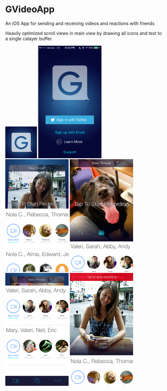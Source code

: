 # GVideoApp

An iOS App for sending and receiving videos and reactions with friends

Heavily optimized scroll views in main view by drawing all icons and text to a single calayer buffer.

<img width="100" src="https://github.com/gauravk92/GVideoApp/raw/master/Icon%402x.png">

<img width="200" src="https://github.com/gauravk92/GVideoApp/raw/master/public/f9db3d20136087.562e61edf024f.PNG">

<img width="200" src="https://github.com/gauravk92/GVideoApp/raw/master/public/d62bd420136087.562e61ee2a245.png">

<img width="200" src="https://github.com/gauravk92/GVideoApp/raw/master/public/08151e20136087.562e61ee002cf.png">

<img width="200" src="https://github.com/gauravk92/GVideoApp/raw/master/public/03e53d20136087.562e61ee16155.png">

<img width="200" src="https://github.com/gauravk92/GVideoApp/raw/master/public/7c8b7920136087.562e61ee21dc0.png">

